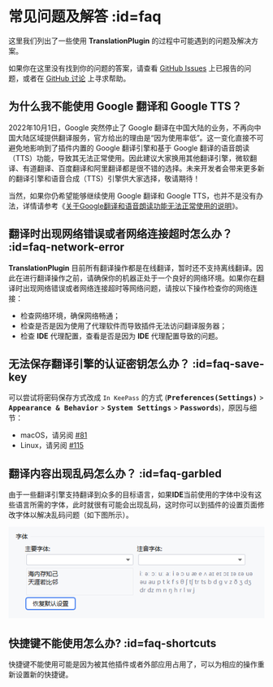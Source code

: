 # 常见问题及解答 :id=faq

这里我们列出了一些使用 **TranslationPlugin** 的过程中可能遇到的问题及解决方案。

如果你在这里没有找到你的问题的答案，请查看 [GitHub Issues][gh:issues] 上已报告的问题，或者在 [GitHub 讨论][gh:discussions] 上寻求帮助。

[gh:issues]: https://github.com/YiiGuxing/TranslationPlugin/issues
[gh:discussions]: https://github.com/YiiGuxing/TranslationPlugin/discussions


## 为什么我不能使用 Google 翻译和 Google TTS？

2022年10月1日，Google 突然停止了 Google 翻译在中国大陆的业务，不再向中国大陆区域提供翻译服务，官方给出的理由是“因为使用率低”。这一变化直接不可避免地影响到了插件内置的 Google 翻译引擎和基于 Google 翻译的语音朗读（TTS）功能，导致其无法正常使用。因此建议大家换用其他翻译引擎，微软翻译、有道翻译、百度翻译和阿里翻译都是很不错的选择。未来开发者会带来更多新的翻译引擎和语音合成（TTS）引擎供大家选择，敬请期待！

当然，如果你仍希望能够继续使用 Google 翻译和 Google TTS，也并不是没有办法，详情请参考《[关于Google翻译和语音朗读功能无法正常使用的说明](https://github.com/YiiGuxing/TranslationPlugin/discussions/2315)》。

## 翻译时出现网络错误或者网络连接超时怎么办？ :id=faq-network-error

**TranslationPlugin** 目前所有翻译操作都是在线翻译，暂时还不支持离线翻译。因此在进行翻译操作之前，请确保你的机器正处于一个良好的网络环境。如果你在翻译时出现网络错误或者网络连接超时等网络问题，请按以下操作检查你的网络连接：
- 检查网络环境，确保网络畅通；
- 检查是否是因为使用了代理软件而导致插件无法访问翻译服务器；
- 检查 **IDE** 代理配置，查看是否是因为 **IDE** 代理配置导致的问题。

## 无法保存翻译引擎的认证密钥怎么办？ :id=faq-save-key

可以尝试将密码保存方式改成 `In KeePass` 的方式 (<kbd>**Preferences(Settings)**</kbd> > <kbd>**Appearance & Behavior**</kbd> > <kbd>**System Settings**</kbd> > <kbd>**Passwords**</kbd>)，原因与细节：
- macOS，请另阅 [#81](https://github.com/YiiGuxing/TranslationPlugin/issues/81)
- Linux，请另阅 [#115](https://github.com/YiiGuxing/TranslationPlugin/issues/115)

## 翻译内容出现乱码怎么办？ :id=faq-garbled

由于一些翻译引擎支持翻译到众多的目标语言，如果**IDE**当前使用的字体中没有这些语言所需的字体，此时就很有可能会出现乱码，这时你可以到插件的设置页面修改字体以解决乱码问题（如下图所示）。

![](img/settings_font.png ':class=round')

## 快捷键不能使用怎么办? :id=faq-shortcuts

快捷键不能使用可能是因为被其他插件或者外部应用占用了，可以为相应的操作重新设置新的快捷键。